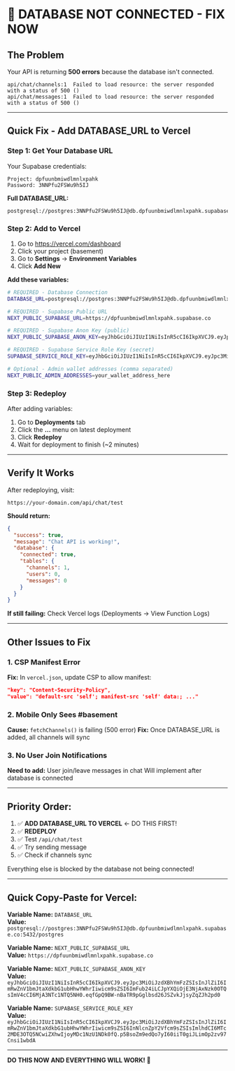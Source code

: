 # 🚨 DATABASE NOT CONNECTED - FIX NOW

## The Problem
Your API is returning **500 errors** because the database isn't connected.

```
api/chat/channels:1  Failed to load resource: the server responded with a status of 500 ()
api/chat/messages:1  Failed to load resource: the server responded with a status of 500 ()
```

---

## Quick Fix - Add DATABASE_URL to Vercel

### Step 1: Get Your Database URL
Your Supabase credentials:
```
Project: dpfuunbmiwdlmnlxpahk
Password: 3NNPfu2FSWu9h5IJ
```

**Full DATABASE_URL:**
```
postgresql://postgres:3NNPfu2FSWu9h5IJ@db.dpfuunbmiwdlmnlxpahk.supabase.co:5432/postgres
```

### Step 2: Add to Vercel

1. Go to https://vercel.com/dashboard
2. Click your project (basement)
3. Go to **Settings** → **Environment Variables**
4. Click **Add New**

**Add these variables:**

```bash
# REQUIRED - Database Connection
DATABASE_URL=postgresql://postgres:3NNPfu2FSWu9h5IJ@db.dpfuunbmiwdlmnlxpahk.supabase.co:5432/postgres

# REQUIRED - Supabase Public URL
NEXT_PUBLIC_SUPABASE_URL=https://dpfuunbmiwdlmnlxpahk.supabase.co

# REQUIRED - Supabase Anon Key (public)
NEXT_PUBLIC_SUPABASE_ANON_KEY=eyJhbGciOiJIUzI1NiIsInR5cCI6IkpXVCJ9.eyJpc3MiOiJzdXBhYmFzZSIsInJlZiI6ImRwZnV1bmJtaXdkbG1ubHhwYWhrIiwicm9sZSI6ImFub24iLCJpYXQiOjE3NjAxNzk0OTQsImV4cCI6MjA3NTc1NTQ5NH0.eqfGpQ9BW-nBaTR9pGglbsd26JSZvkJjsyZqZJh2pd0

# REQUIRED - Supabase Service Role Key (secret)
SUPABASE_SERVICE_ROLE_KEY=eyJhbGciOiJIUzI1NiIsInR5cCI6IkpXVCJ9.eyJpc3MiOiJzdXBhYmFzZSIsInJlZiI6ImRwZnV1bmJtaXdkbG1ubHhwYWhrIiwicm9sZSI6InNlcnZpY2Vfcm9sZSIsImlhdCI6MTc2MDE3OTQ5NCwiZXhwIjoyMDc1NzU1NDk0fQ.p5BsoZm9edQo7yI60iiT0giJLimOp2zv97Cnsi1wbdA

# Optional - Admin wallet addresses (comma separated)
NEXT_PUBLIC_ADMIN_ADDRESSES=your_wallet_address_here
```

### Step 3: Redeploy

After adding variables:
1. Go to **Deployments** tab
2. Click the **...** menu on latest deployment
3. Click **Redeploy**
4. Wait for deployment to finish (~2 minutes)

---

## Verify It Works

After redeploying, visit:
```
https://your-domain.com/api/chat/test
```

**Should return:**
```json
{
  "success": true,
  "message": "Chat API is working!",
  "database": {
    "connected": true,
    "tables": {
      "channels": 1,
      "users": 0,
      "messages": 0
    }
  }
}
```

**If still failing:**
Check Vercel logs (Deployments → View Function Logs)

---

## Other Issues to Fix

### 1. CSP Manifest Error
**Fix:** In `vercel.json`, update CSP to allow manifest:

```json
"key": "Content-Security-Policy",
"value": "default-src 'self'; manifest-src 'self' data:; ..."
```

### 2. Mobile Only Sees #basement
**Cause:** `fetchChannels()` is failing (500 error)
**Fix:** Once DATABASE_URL is added, all channels will sync

### 3. No User Join Notifications
**Need to add:** User join/leave messages in chat
Will implement after database is connected

---

## Priority Order:

1. ✅ **ADD DATABASE_URL TO VERCEL** ← DO THIS FIRST!
2. ✅ **REDEPLOY**
3. ✅ Test `/api/chat/test`
4. ✅ Try sending message
5. ✅ Check if channels sync

Everything else is blocked by the database not being connected!

---

## Quick Copy-Paste for Vercel:

**Variable Name:** `DATABASE_URL`  
**Value:** `postgresql://postgres:3NNPfu2FSWu9h5IJ@db.dpfuunbmiwdlmnlxpahk.supabase.co:5432/postgres`

**Variable Name:** `NEXT_PUBLIC_SUPABASE_URL`  
**Value:** `https://dpfuunbmiwdlmnlxpahk.supabase.co`

**Variable Name:** `NEXT_PUBLIC_SUPABASE_ANON_KEY`  
**Value:** `eyJhbGciOiJIUzI1NiIsInR5cCI6IkpXVCJ9.eyJpc3MiOiJzdXBhYmFzZSIsInJlZiI6ImRwZnV1bmJtaXdkbG1ubHhwYWhrIiwicm9sZSI6ImFub24iLCJpYXQiOjE3NjAxNzk0OTQsImV4cCI6MjA3NTc1NTQ5NH0.eqfGpQ9BW-nBaTR9pGglbsd26JSZvkJjsyZqZJh2pd0`

**Variable Name:** `SUPABASE_SERVICE_ROLE_KEY`  
**Value:** `eyJhbGciOiJIUzI1NiIsInR5cCI6IkpXVCJ9.eyJpc3MiOiJzdXBhYmFzZSIsInJlZiI6ImRwZnV1bmJtaXdkbG1ubHhwYWhrIiwicm9sZSI6InNlcnZpY2Vfcm9sZSIsImlhdCI6MTc2MDE3OTQ5NCwiZXhwIjoyMDc1NzU1NDk0fQ.p5BsoZm9edQo7yI60iiT0giJLimOp2zv97Cnsi1wbdA`

---

**DO THIS NOW AND EVERYTHING WILL WORK! 🚀**

